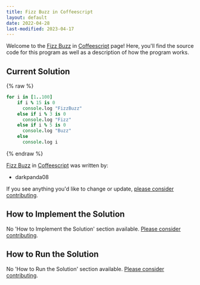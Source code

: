```yaml
---
title: Fizz Buzz in Coffeescript
layout: default
date: 2022-04-28
last-modified: 2023-04-17
---
```


Welcome to the [Fizz Buzz](https://sampleprograms.io/projects/fizz-buzz) in [Coffeescript](https://sampleprograms.io/languages/coffeescript) page! Here, you'll find the source code for this program as well as a description of how the program works.

## Current Solution

{% raw %}

```coffeescript
for i in [1..100]	
    if i % 15 is 0	
      console.log "FizzBuzz"	
    else if i % 3 is 0	
      console.log "Fizz"	
    else if i % 5 is 0	
      console.log "Buzz"	
    else	
      console.log i
```

{% endraw %}

[Fizz Buzz](https://sampleprograms.io/projects/fizz-buzz) in [Coffeescript](https://sampleprograms.io/languages/coffeescript) was written by:

- darkpanda08

If you see anything you'd like to change or update, [please consider contributing](https://github.com/TheRenegadeCoder/sample-programs).

## How to Implement the Solution

No 'How to Implement the Solution' section available. [Please consider contributing](https://github.com/TheRenegadeCoder/sample-programs-website).

## How to Run the Solution

No 'How to Run the Solution' section available. [Please consider contributing](https://github.com/TheRenegadeCoder/sample-programs-website).
